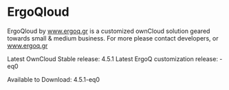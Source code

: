 ErgoQloud
=========

ErgoQloud by www.ergoq.gr is a customized ownCloud solution geared towards small &amp; medium business.
For more please contact developers, or www.ergoq.gr

Latest OwnCloud Stable release: 4.5.1
Latest ErgoQ customization release: -eq0

Available to Download: 4.5.1-eq0

